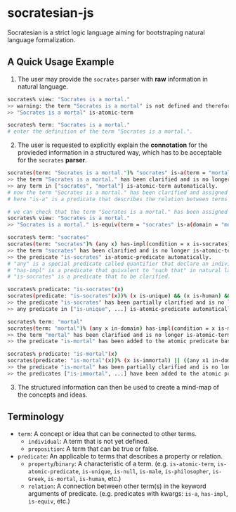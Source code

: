 # socratesian-js
Socratesian is a strict logic language aiming for bootstraping natural language formalization.
## A Quick Usage Example
1. The user may provide the `socrates` parser with **raw** information in natural language.
```bash
socrates% view: "Socrates is a mortal."
>> warning: the term "Socrates is a mortal" is not defined and therefore is-atomic-term automatically. 
>> "Socrates is a mortal" is-atomic-term

socrates% term: "Socrates is a mortal."
# enter the definition of the term "Socrates is a mortal.".
```
2. The user is requested to explicitly explain the **connotation** for the provieded information in a structured way, which has to be acceptable for the `socrates` **parser**.
```bash
socrates(term: "Socrates is a mortal.")% "socrates" is-a(term = "mortal")
>> the term "Socrates is a mortal." has been clarified and is no longer is-atomic-term anymore.
>> any term in ["socrates", "mortal"] is-atomic-term automatically.
# now the term "Socrates is a mortal." has been clarified and assigned to the proposition "socrates is-a mortal".
# here "is-a" is a predicate that describes the relation between terms "socrates" and "mortal".

# we can check that the term "Socrates is a mortal." has been assigned and is no longer an atomic term.
socrates% view: "Socrates is a mortal."
>> "Socrates is a mortal." is-equiv(term = "socrates" is-a(domain = "mortal"))

socrates% term: "socrates"
socrates(term: "socrates")% (any x) has-impl(condition = x is-socrates)
>> the term "socrates" has been clarified and is no longer is-atomic-term anymore.
>> the predicate "is-socrates" is-atomic-predicate automatically.
# "any" is a special predicate called quantifier that declare an individual in the domain of discourse. "some" is another quantifier.
# "has-impl" is a predicate that quivalent to "such that" in natural language
# "is-socrates" is a predicate that to be clarified.

socrates% predicate: "is-socrates"(x)
socrates(predicate: "is-socrates"(x))% (x is-unique) && (x is-human) && (x "is-male") && (x is-philosopher) && (x is-Greek) && (x has-birthday(time = 470BC)) && (x has-deathday(time = 399BC)) && (x has-student(name = "Plato")) && ...
>> the predicate "is-socrates" has been partially clarified and is no longer is-atomic-predicate anymore.
>> any predicate in ["is-unique", ...] is-atomic-predicate automatically.

socrates% term: "mortal"
socrates(term: "mortal")% (any x in-domain) has-impl(condition = x is-mortal)
>> the term "mortal" has been clarified and is no longer is-atomic-term anymore.
>> the predicate "is-mortal" has been added to the atomic predicate base.

socrates% predicate: "is-mortal"(x)
socrates(predicate: "is-mortal"(x))% (x is-immortal) || ((any x1 in-domain) && (x1 is-timestamp) has-impl(condition = x has-deathday(time = x1))) || ...
>> the predicate "is-mortal" has been partially clarified and is no longer is-atomic-predicate anymore.
>> the predicates ["is-immortal", ...] have been added to the atomic predicate base.
```

3. The structured information can then be used to create a mind-map of the concepts and ideas.

## Terminology
- `term`: A concept or idea that can be connected to other terms.
    - `individual`: A term that is not yet defined.
    - `proposition`: A term that can be true or false.
- `predicate`: An applicable to terms that describes a property or relation.
    - `property`/`binary`: A characteristic of a term. (e.g. `is-atomic-term`, `is-atomic-predicate`, `is-unique`, `is-null`, `is-male`, `is-philosopher`, `is-Greek`, `is-mortal`, `is-human`, etc.)
    - `relation`: A connection between other term(s) in the keyword arguments of predicate. (e.g. predicates with kwargs: `is-a`, `has-impl`, `is-equiv`, etc.)